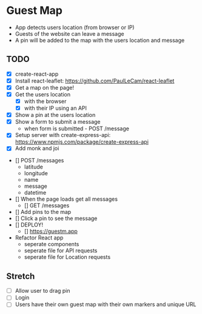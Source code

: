 # Guest Map

- App detects users location (from browser or IP)
- Guests of the website can leave a message
- A pin will be added to the map with the users location and message

## TODO

- [x] create-react-app
- [x] Install react-leaflet: https://github.com/PaulLeCam/react-leaflet
- [x] Get a map on the page!
- [x] Get the users location
  - [x] with the browser
  - [x] with their IP using an API
- [x] Show a pin at the users location
- [x] Show a form to submit a message
  - when form is submitted - POST /message
- [x] Setup server with create-express-api: https://www.npmjs.com/package/create-express-api
- [x] Add monk and joi
- [] POST /messages
  - latitude
  - longitude
  - name
  - message
  - datetime
- [] When the page loads get all messages
  - [] GET /messages
- [] Add pins to the map
- [] Click a pin to see the message
- [] DEPLOY!
  - [] https://guestm.app
- Refactor React app
  - seperate components
  - seperate file for API requests
  - seperate file for Location requests

## Stretch

- [ ] Allow user to drag pin
- [ ] Login
- [ ] Users have their own guest map with their own markers and unique URL
